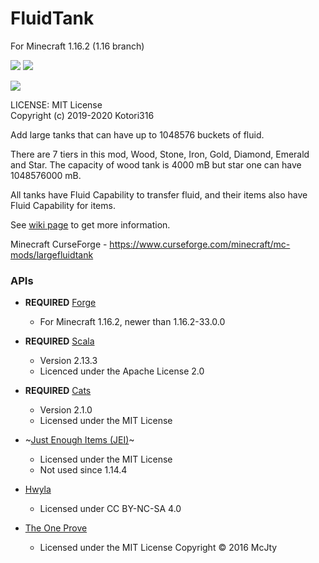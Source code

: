 # FluidTank

For Minecraft 1.16.2 (1.16 branch)

[![](http://cf.way2muchnoise.eu/versions/largefluidtank.svg)](https://www.curseforge.com/minecraft/mc-mods/largefluidtank)
[![](http://cf.way2muchnoise.eu/full_largefluidtank_downloads.svg)](https://www.curseforge.com/minecraft/mc-mods/largefluidtank)

[![](https://github.com/Kotori316/FluidTank/workflows/Java%20CI/badge.svg)](https://github.com/Kotori316/FluidTank/actions)


LICENSE: MIT License  
Copyright (c) 2019-2020 Kotori316

Add large tanks that can have up to 1048576 buckets of fluid.

There are 7 tiers in this mod, Wood, Stone, Iron, Gold, Diamond, Emerald and Star.
The capacity of wood tank is 4000 mB but star one can have 1048576000 mB.

All tanks have Fluid Capability to transfer fluid, and their items also have Fluid Capability for items.

See [wiki page](https://github.com/Kotori316/FluidTank/wiki) to get more information.

Minecraft CurseForge - https://www.curseforge.com/minecraft/mc-mods/largefluidtank

### APIs

* **REQUIRED** [Forge](https://github.com/MinecraftForge/MinecraftForge)
  * For Minecraft 1.16.2, newer than 1.16.2-33.0.0

* **REQUIRED** [Scala](https://github.com/scala/scala)
  * Version 2.13.3
  * Licenced under the Apache License 2.0

* **REQUIRED** [Cats](https://github.com/typelevel/cats)
  * Version 2.1.0
  * Licensed under the MIT License

* ~[Just Enough Items (JEI)](https://github.com/mezz/JustEnoughItems)~
  * Licensed under the MIT License
  * Not used since 1.14.4

* [Hwyla](https://github.com/TehNut/HWYLA/tree/1.16_forge)
  * Licensed under CC BY-NC-SA 4.0

* [The One Prove](https://github.com/McJtyMods/TheOneProbe/tree/1.16)
  * Licensed under the MIT License Copyright © 2016 McJty
